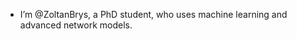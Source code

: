 - I’m @ZoltanBrys, a PhD student, who uses machine learning and advanced network models. 

<!---
ZoltanBrys/ZoltanBrys is a ✨ special ✨ repository because its `README.md` (this file) appears on your GitHub profile.
You can click the Preview link to take a look at your changes.
--->
